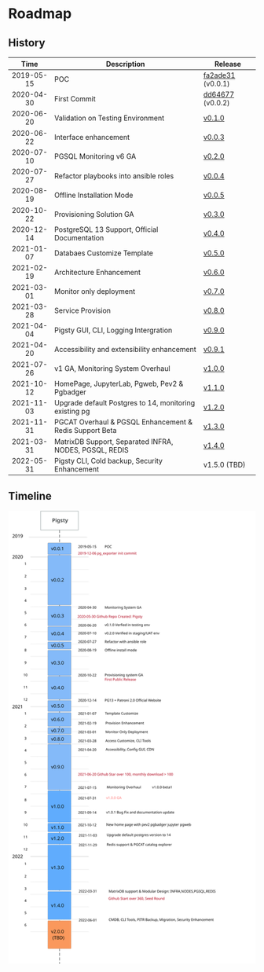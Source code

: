 # Roadmap



## History

|    Time    | Description                                             | Release                                                                                             |
|:----------:|---------------------------------------------------------|-----------------------------------------------------------------------------------------------------|
| 2019-05-15 | POC                                                     | [fa2ade31](https://github.com/Vonng/pg/commit/fa2ade31f8e81093eeba9d966c20120054f0646b) (v0.0.1)    |
| 2020-04-30 | First Commit                                            | [dd64677](https://github.com/Vonng/pigsty/commit/dd646775624ddb33aef7884f4f030682bdc371f8) (v0.0.2) |
| 2020-06-20 | Validation on Testing Environment                       | [v0.1.0](https://github.com/Vonng/pigsty/commit/1cf2ea5ee91db071de00ec805032928ff582453b)           |
| 2020-06-22 | Interface enhancement                                   | [v0.0.3](https://github.com/Vonng/pigsty/commit/4c5c68ccd57bc32a9e9c98aa3f264aa19f45c7ee)           |
| 2020-07-10 | PGSQL Monitoring v6 GA                                  | [v0.2.0](https://github.com/Vonng/pigsty/commit/385e33a62a19817e8ba19997260e6b77d99fe2ba)           |
| 2020-07-27 | Refactor playbooks into ansible roles                   | [v0.0.4](https://github.com/Vonng/pigsty/commit/90b44259818d2c71e37df5250fe8ed1078a883d0)           |
| 2020-08-19 | Offline Installation Mode                               | [v0.0.5](https://github.com/Vonng/pigsty/commit/0fe9e829b298fe5e56307de3f78c95071de28245)           |
| 2020-10-22 | Provisioning Solution GA                                | [v0.3.0](https://github.com/Vonng/pigsty/releases/tag/v0.3.0)                                       |
| 2020-12-14 | PostgreSQL 13 Support, Official Documentation           | [v0.4.0](https://github.com/Vonng/pigsty/releases/tag/v0.4.0)                                       |
| 2021-01-07 | Databaes Customize Template                             | [v0.5.0](https://github.com/Vonng/pigsty/releases/tag/v0.5.0)                                       |
| 2021-02-19 | Architecture Enhancement                                | [v0.6.0](https://github.com/Vonng/pigsty/releases/tag/v0.6.0)                                       |
| 2021-03-01 | Monitor only deployment                                 | [v0.7.0](https://github.com/Vonng/pigsty/releases/tag/v0.7.0)                                       |
| 2021-03-28 | Service Provision                                       | [v0.8.0](https://github.com/Vonng/pigsty/releases/tag/v0.8.0)                                       |
| 2021-04-04 | Pigsty GUI, CLI, Logging Intergration                   | [v0.9.0](https://github.com/Vonng/pigsty/releases/tag/v0.9.0)                                       |
| 2021-04-20 | Accessibility and extensibility enhancement             | [v0.9.1](https://github.com/Vonng/pigsty/releases/tag/v0.9.1)                                       |
| 2021-07-26 | v1 GA, Monitoring System Overhaul                       | [v1.0.0](https://github.com/Vonng/pigsty/releases/tag/v1.0.0)                                       |
| 2021-10-12 | HomePage, JupyterLab, Pgweb, Pev2 & Pgbadger            | [v1.1.0](https://github.com/Vonng/pigsty/releases/tag/v1.1.0)                                       |
| 2021-11-03 | Upgrade default Postgres to 14, monitoring existing pg  | [v1.2.0](https://github.com/Vonng/pigsty/releases/tag/v1.2.0)                                       |
| 2021-11-31 | PGCAT Overhaul & PGSQL Enhancement & Redis Support Beta | [v1.3.0](https://github.com/Vonng/pigsty/releases/tag/v1.3.0)                                       |
| 2021-03-31 | MatrixDB Support, Separated INFRA, NODES, PGSQL, REDIS  | [v1.4.0](https://github.com/Vonng/pigsty/releases/tag/v1.4.0)                                       |
| 2022-05-31 | Pigsty CLI, Cold backup, Security Enhancement           | v1.5.0 (TBD)                                                                                        |



## Timeline

![](_media/pigsty-timeline.svg)

